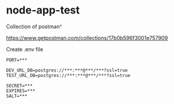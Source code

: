 # node-app-test

Collection of postman^

https://www.getpostman.com/collections/17b0b596f3001e757909

Create .env file

```
PORT=***

DEV_URL_DB=postgres://***:***@***/***?ssl=true
TEST_URL_DB=postgres://***:***@***/***?ssl=true

SECRET=***
EXPIRES=***
SALT=*** 
```
